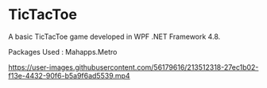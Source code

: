 # TicTacToe

A basic TicTacToe game developed in WPF .NET Framework 4.8.

Packages Used : Mahapps.Metro



https://user-images.githubusercontent.com/56179616/213512318-27ec1b02-f13e-4432-90f6-b5a9f6ad5539.mp4

